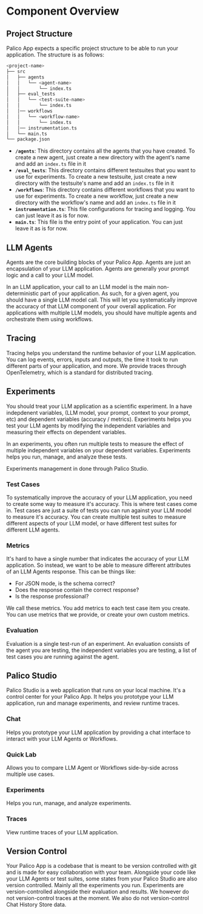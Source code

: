 # Component Overview

## Project Structure

Palico App expects a specific project structure to be able to run your application. The structure is as follows:

```bash
<project-name>
├── src
│   ├── agents
│   │   └── <agent-name>
│   │       └── index.ts
│   ├── eval_tests
│   │   └── <test-suite-name>
│   │       └── index.ts
│   │── workflows
│   │   └── <workflow-name>
│   │       └── index.ts
│   │── instrumentation.ts
│   └── main.ts
└── package.json
```

- **`/agents`**: This directory contains all the agents that you have created. To create a new agent, just create a new directory with the agent's name and add an `index.ts` file in it
- **`/eval_tests`**: This directory contains different testsuites that you want to use for experiments. To create a new testsuite, just create a new directory with the testsuite's name and add an `index.ts` file in it
- **`/workflows`**: This directory contains different workflows that you want to use for experiments. To create a new workflow, just create a new directory with the workflow's name and add an `index.ts` file in it
- **`instrumentation.ts`**: This file configurations for tracing and logging. You can just leave it as is for now.
- **`main.ts`**: This file is the entry point of your application. You can just leave it as is for now.

## LLM Agents
Agents are the core building blocks of your Palico App. Agents are just an encapsulation of your LLM application. Agents are generally your prompt logic and a call to your LLM model.

In an LLM application, your call to an LLM model is the main non-deterministic part of your application. As such, for a given agent, you should have a single LLM model call. This will let you systematically improve the accuracy of that LLM component of your overall application. For applications with multiple LLM models, you should have multiple agents and orchestrate them using workflows.

## Tracing
Tracing helps you understand the runtime behavior of your LLM application. You can log events, errors, inputs and outputs, the time it took to run different parts of your application, and more. We provide traces through OpenTelemetry, which is a standard for distributed tracing.

## Experiments
You should treat your LLM application as a scientific experiment. In a have indepdenent variables, (LLM model, your prompt, context to your prompt, etc) and dependent variables (accuracy / metrics). Experiments helps you test your LLM agents by modifying the independent variables and measuring their effects on dependent variables.

In an experiments, you often run multiple tests to measure the effect of multiple independent variables on your dependent variables. Experiments helps you run, manage, and analyze these tests.

Experiments management in done through Palico Studio.

### Test Cases
To systematically improve the accuracy of your LLM application, you need to create some way to measure it's accuracy. This is where test cases come in. Test cases are just a suite of tests you can run against your LLM model to measure it's accuracy. You can create multiple test suites to measure different aspects of your LLM model, or have different test suites for different LLM agents.

### Metrics
It's hard to have a single number that indicates the accuracy of your LLM application. So instead, we want to be able to measure different attributes of an LLM Agents response. This can be things like:
- For JSON mode, is the schema correct?
- Does the response contain the correct response?
- Is the response professional?

We call these metrics. You add metrics to each test case item you create. You can use metrics that we provide, or create your own custom metrics.

### Evaluation
Evaluation is a single test-run of an experiment. An evaluation consists of the agent you are testing, the independent variables you are testing, a list of test cases you are running against the agent.

## Palico Studio
Palico Studio is a web application that runs on your local machine. It's a control center for your Palico App. It helps you prototype your LLM application, run and manage experiments, and review runtime traces.

### Chat
Helps you prototype your LLM application by providing a chat interface to interact with your LLM Agents or Workflows.

### Quick Lab
Allows you to compare LLM Agent or Workflows side-by-side across multiple use cases.

### Experiments
Helps you run, manage, and analyze experiments.

### Traces
View runtime traces of your LLM application.

## Version Control

Your Palico App is a codebase that is meant to be version controlled with git and is made for easy collaboration with your team. Alongside your code like your LLM Agents or test suites, some states from your Palico Studio are also version controlled. Mainly all the experiments you run. Experiments are version-controlled alongside their evaluation and results. We however do not version-control traces at the moment. We also do not version-control Chat History Store data.